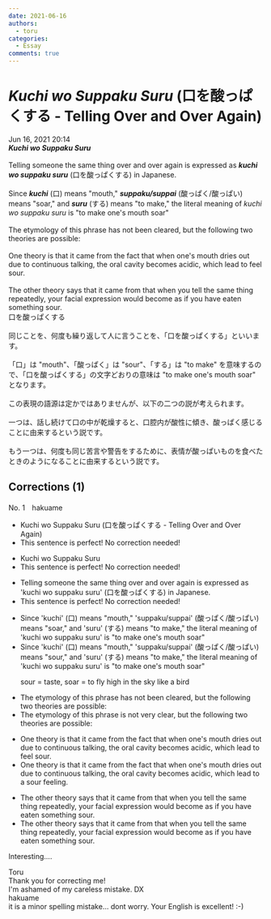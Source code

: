```yaml
---
date: 2021-06-16
authors:
  - toru
categories:
  - Essay
comments: true
---
```


# <strong><em>Kuchi wo Suppaku Suru</strong></em> (口を酸っぱくする - Telling Over and Over Again)
<div class="date">Jun 16, 2021 20:14</div>
<div id="post"><div id="body_show_ori">
<strong><em>Kuchi wo Suppaku Suru</strong></em><br/><br/>Telling someone the same thing over and over again is expressed as <strong><em>kuchi wo suppaku suru</em></strong> (口を酸っぱくする) in Japanese.<br/><br/>Since <strong><em>kuchi</em></strong> (口) means "mouth," <strong><em>suppaku/suppai</em></strong> (酸っぱく/酸っぱい) means "soar," and <strong><em>suru</em></strong> (する) means "to make," the literal meaning of <em>kuchi wo suppaku suru</em> is "to make one's mouth soar"<br/><br/>The etymology of this phrase has not been cleared, but the following two theories are possible:<br/><br/>One theory is that it came from the fact that when one's mouth dries out due to continuous talking, the oral cavity becomes acidic, which lead to feel sour.<br/><br/>The other theory says that it came from that when you tell the same thing repeatedly, your facial expression would become as if you have eaten something sour.
</div></div>

<!-- more -->

<div id="post_ja"><div id="body_show_mo">
口を酸っぱくする<br/><br/>同じことを、何度も繰り返して人に言うことを、「口を酸っぱくする」といいます。<br/><br/>「口」は "mouth"、「酸っぱく」は "sour"、「する」は "to make" を意味するので、「口を酸っぱくする」の文字どおりの意味は "to make one's mouth soar" となります。<br/><br/>この表現の語源は定かではありませんが、以下の二つの説が考えられます。<br/><br/>一つは、話し続けて口の中が乾燥すると、口腔内が酸性に傾き、酸っぱく感じることに由来するという説です。<br/><br/>もう一つは、何度も同じ苦言や警告をするために、表情が酸っぱいものを食べたときのようになることに由来するという説です。
</div></div>

## Corrections (1)
<div id="block"><div class="first_name"> No. 1　<span class="just_name">hakuame</span></div><div id="block2">
<ul class="correction_field">
<li class="incorrect">Kuchi wo Suppaku Suru (口を酸っぱくする - Telling Over and Over Again)</li>
<li class="corrected perfect">This sentence is perfect! No correction needed!</li>
</ul>
<ul class="correction_field">
<li class="incorrect">Kuchi wo Suppaku Suru</li>
<li class="corrected perfect">This sentence is perfect! No correction needed!</li>
</ul>
<ul class="correction_field">
<li class="incorrect">Telling someone the same thing over and over again is expressed as 'kuchi wo suppaku suru' (口を酸っぱくする) in Japanese.</li>
<li class="corrected perfect">This sentence is perfect! No correction needed!</li>
</ul>
<ul class="correction_field">
<li class="incorrect">Since 'kuchi' (口) means "mouth," 'suppaku/suppai' (酸っぱく/酸っぱい) means "soar," and 'suru' (する) means "to make," the literal meaning of 'kuchi wo suppaku suru' is "to make one's mouth soar"</li>
<li class="corrected correct">
Since 'kuchi' (口) means "mouth," 'suppaku/suppai' (酸っぱく/酸っぱい) means "<span class="f_red">sour</span>," and 'suru' (する) means "to make," the literal meaning of 'kuchi wo suppaku suru' is "to make one's mouth soar"
<p class="correction_comment">sour = taste, soar = to fly high in the sky like a bird</p>
</li>
</ul>
<ul class="correction_field">
<li class="incorrect">The etymology of this phrase has not been cleared, but the following two theories are possible:</li>
<li class="corrected correct">
The etymology of this phrase <span class="f_blue">is not very clear</span>, but the following two theories are possible:
</li>
</ul>
<ul class="correction_field">
<li class="incorrect">One theory is that it came from the fact that when one's mouth dries out due to continuous talking, the oral cavity becomes acidic, which lead to feel sour.</li>
<li class="corrected correct">
One theory is that it came from the fact that when one's mouth dries out due to continuous talking, the oral cavity becomes acidic, which lead to <span class="f_blue">a sour feeling</span>.
</li>
</ul>
<ul class="correction_field">
<li class="incorrect">The other theory says that it came from that when you tell the same thing repeatedly, your facial expression would become as if you have eaten something sour.</li>
<li class="corrected correct">
The other theory says that it came <span class="sline">from that</span> when you tell the same thing repeatedly, your facial expression would become as if you have eaten something sour.
</li>
</ul>
<p class="comment_small">
 Interesting....
</p>

</div><div class="name"><span class="just_name">Toru</span><br>
Thank you for correcting me!<br/>I'm ashamed of my careless mistake. DX
</div>
<div class="name"><span class="just_name">hakuame</span><br>
it is a minor spelling mistake... dont worry. Your English is excellent!   :-)
</div>
</div>

